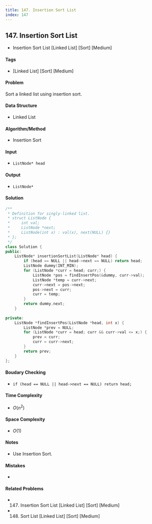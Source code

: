 ```yaml
---
title: 147. Insertion Sort List
index: 147
---
```


## 147. Insertion Sort List
- Insertion Sort List [Linked List] [Sort] [Medium]

#### Tags
- [Linked List] [Sort] [Medium]

#### Problem
Sort a linked list using insertion sort.

#### Data Structure
- Linked List

#### Algorithm/Method
- Insertion Sort

#### Input
- `ListNode* head`

#### Output
- `ListNode*`

#### Solution
``` C++
/**
 * Definition for singly-linked list.
 * struct ListNode {
 *     int val;
 *     ListNode *next;
 *     ListNode(int x) : val(x), next(NULL) {}
 * };
 */
class Solution {
public:
    ListNode* insertionSortList(ListNode* head) {
        if (head == NULL || head->next == NULL) return head;
        ListNode dummy(INT_MIN);
        for (ListNode *curr = head; curr;) {
            ListNode *pos = findInsertPos(&dummy, curr->val);
            ListNode *temp = curr->next;
            curr->next = pos->next;
            pos->next = curr;
            curr = temp;
        }
        return dummy.next;
    }
    
private:
    ListNode *findInsertPos(ListNode *head, int x) {
        ListNode *prev = NULL;
        for (ListNode *curr = head; curr && curr->val <= x;) {
            prev = curr;
            curr = curr->next;
        }
        return prev;
    }
};
```

#### Boudary Checking
- `if (head == NULL || head->next == NULL) return head;`

#### Time Complexity
- $O(n^2)$

#### Space Complexity
- $O(1)$

#### Notes
- Use Insertion Sort.

#### Mistakes
- 

#### Related Problems
- 147. Insertion Sort List [Linked List] [Sort] [Medium]
- 148. Sort List [Linked List] [Sort] [Medium]

